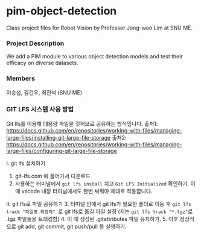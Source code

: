 # pim-object-detection
Class project files for Robot Vision by Professor Jong-woo Lim at SNU ME.

### Project Description
We add a PIM module to various object detection models and test their efficacy on diverse datasets. 

### Members
이승섭, 김건우, 최진석 (SNU ME)


### GIT LFS 시스템 사용 방법
Git lfs를 이용해 대용량 파일을 깃허브로 공유하는 방식입니다.
출처1: https://docs.github.com/en/repositories/working-with-files/managing-large-files/installing-git-large-file-storage
출처2: https://docs.github.com/en/repositories/working-with-files/managing-large-files/configuring-git-large-file-storage

I. git lfs 설치하기
1. git-lfs.com 에 들어가서 다운로드
2. 사용하는 터미널에서 `git lfs install` 치고 `Git LFS Initialized` 확인하기. 이 때 vscode 내장 터미널에서도 한번 써줘야 제대로 작동합니다.

II. git lfs로 파일 공유하기
3. 터미널 안에서 git lfs가 필요한 폴더로 이동 후 `git lfs track "파일명.확장자" `로 git lfs로 옮길 파일 설정 (저는 `git lfs track "*.tgz"`로 .tgz 파일들을 트래킹함)
4. 이 때 생성된 .gitattributes 파일 유지하기.
5. 이후 정상적으로 git add, git commit, git push/pull 등 실행하기.